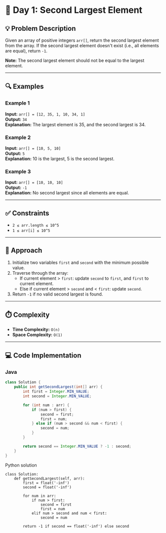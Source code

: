# 🚀 Day 1: Second Largest Element

## 💡 Problem Description
Given an array of positive integers `arr[]`, return the second largest element from the array. If the second largest element doesn't exist (i.e., all elements are equal), return `-1`.

**Note:** The second largest element should not be equal to the largest element.

---

## 🔍 Examples

### Example 1
**Input:** `arr[] = [12, 35, 1, 10, 34, 1]`  
**Output:** `34`  
**Explanation:** The largest element is 35, and the second largest is 34.

### Example 2
**Input:** `arr[] = [10, 5, 10]`  
**Output:** `5`  
**Explanation:** 10 is the largest, 5 is the second largest.

### Example 3
**Input:** `arr[] = [10, 10, 10]`  
**Output:** `-1`  
**Explanation:** No second largest since all elements are equal.

---

## ✅ Constraints
- `2 ≤ arr.length ≤ 10^5`
- `1 ≤ arr[i] ≤ 10^5`

---

## 🧠 Approach
1. Initialize two variables `first` and `second` with the minimum possible value.
2. Traverse through the array:
   - If current element > `first`: update `second` to `first`, and `first` to current element.
   - Else if current element > `second` and < `first`: update `second`.
3. Return `-1` if no valid second largest is found.

---

## ⏱️ Complexity
- **Time Complexity:** `O(n)`
- **Space Complexity:** `O(1)`

---

## 💻 Code Implementation

### Java
```java
class Solution {
    public int getSecondLargest(int[] arr) {
        int first = Integer.MIN_VALUE;
        int second = Integer.MIN_VALUE;

        for (int num : arr) {
            if (num > first) {
                second = first;
                first = num;
            } else if (num > second && num < first) {
                second = num;
            }
        }

        return second == Integer.MIN_VALUE ? -1 : second;
    }
}
```
Python solution 
```
class Solution:
    def getSecondLargest(self, arr):
        first = float('-inf')
        second = float('-inf')

        for num in arr:
            if num > first:
                second = first
                first = num
            elif num > second and num < first:
                second = num

        return -1 if second == float('-inf') else second
